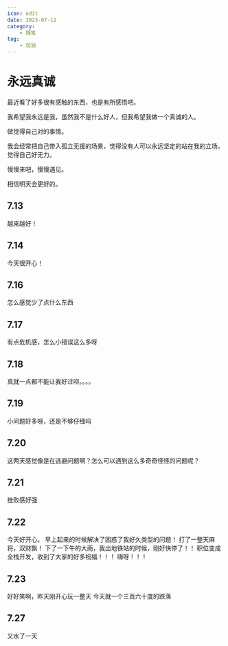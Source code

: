```yaml
---
icon: edit
date: 2023-07-12
category:
    - 随笔
tag:
    - 加油
---
```


# 永远真诚

最近看了好多很有感触的东西，也是有所感悟吧。

我希望我永远是我，虽然我不是什么好人，但我希望我做一个真诚的人。

做觉得自己对的事情。

我会经常把自己带入孤立无援的场景，觉得没有人可以永远坚定的站在我的立场，觉得自己好无力。

慢慢来吧，慢慢遇见。

相信明天会更好的。


## 7.13
越来越好！

## 7.14
今天很开心！

## 7.16
怎么感觉少了点什么东西

## 7.17
有点危机感，怎么小错误这么多呀

## 7.18
真就一点都不能让我好过呗。。。。

## 7.19
小问题好多呀，还是不够仔细吗

## 7.20
这两天感觉像是在逃避问题啊？怎么可以遇到这么多奇奇怪怪的问题呢？

## 7.21
挫败感好强

## 7.22
今天好开心。
早上起来的时候解决了困惑了我好久类型的问题！
打了一整天麻将，双财飘！
下了一下午的大雨，我出地铁站的时候，刚好快停了！！
职位变成全栈开发，收到了大家的好多祝福！！！
嗨呀！！！

## 7.23
好好笑啊，昨天刚开心玩一整天
今天就一个三百六十度的跌落

## 7.27
又水了一天